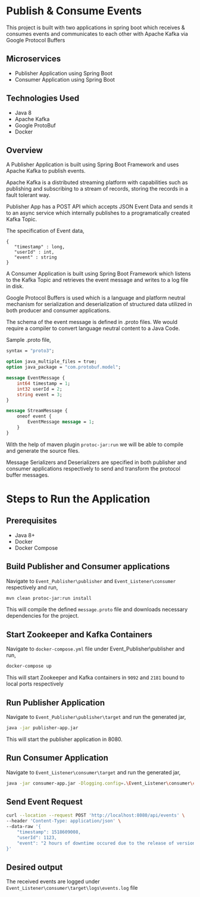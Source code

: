 # Publish & Consume Events

This project is built with two applications in spring boot which receives & consumes events and communicates to each other with Apache Kafka via Google Protocol Buffers

## Microservices

  - Publisher Application using Spring Boot
  - Consumer Application using Spring Boot

## Technologies Used

  - Java 8
  - Apache Kafka
  - Google ProtoBuf
  - Docker

## Overview

A Publisher Application is built using Spring Boot Framework and uses Apache Kafka to publish events.

Apache Kafka is a distributed streaming platform with capabilities such as publishing and subscribing to a stream of records, storing the records in a fault tolerant way.

Publisher App has a POST API which accepts JSON Event Data and sends it to an async service which internally publishes to a programatically created Kafka Topic.

The specification of Event data,

```
{
   "timestamp" : long,
   "userId" : int,
   "event" : string
}
```

A Consumer Application is built using Spring Boot Framework which listens to the Kafka Topic and retrieves the event message and writes to a log file in disk.

Google Protocol Buffers is used which is a language and platform neutral mechanism for serialization and deserialization of structured data utilized in both producer and consumer applications.

The schema of the event message is defined in .proto files. We would require a compiler to convert language neutral content to a Java Code.

Sample .proto file,

```proto
syntax = "proto3";

option java_multiple_files = true;
option java_package = "com.protobuf.model";

message EventMessage {
    int64 timestamp = 1;
    int32 userId = 2;
    string event = 3;
}

message StreamMessage {
    oneof event {
        EventMessage message = 1;
    }
}
```

With the help of maven plugin `protoc-jar:run` we will be able to compile and generate the source files.

Message Serializers and Deserializers are specified in both publisher and consumer applications respectively to send and transform the protocol buffer messages.

# Steps to Run the Application

## Prerequisites

  - Java 8+
  - Docker
  - Docker Compose

## Build Publisher and Consumer applications

Navigate to `Event_Publisher\publisher` and `Event_Listener\consumer` respectively and run,

```bash
mvn clean protoc-jar:run install
```

This will compile the defined `message.proto` file and downloads necessary dependencies for the project.

## Start Zookeeper and Kafka Containers

Navigate to `docker-compose.yml` file under Event_Publisher\publisher and run,

```bash
docker-compose up
```

This will start Zookeeper and Kafka containers in `9092` and `2181` bound to local ports respectively

## Run Publisher Application

Navigate to `Event_Publisher\publisher\target` and run the generated jar,

```bash
java -jar publisher-app.jar
```

This will start the publisher application in 8080.

## Run Consumer Application

Navigate to `Event_Listener\consumer\target` and run the generated jar,

```bash
java -jar consumer-app.jar -Dlogging.config=.\Event_Listener\consumer\config\logback.xml
```

## Send Event Request

```bash
curl --location --request POST 'http://localhost:8080/api/events' \
--header 'Content-Type: application/json' \
--data-raw '{
    "timestamp": 1518609008,
    "userId": 1123,
    "event": "2 hours of downtime occured due to the release of version 1.0.5 of the system"
}'
```

## Desired output

The received events are logged under `Event_Listener\consumer\target\logs\events.log` file


